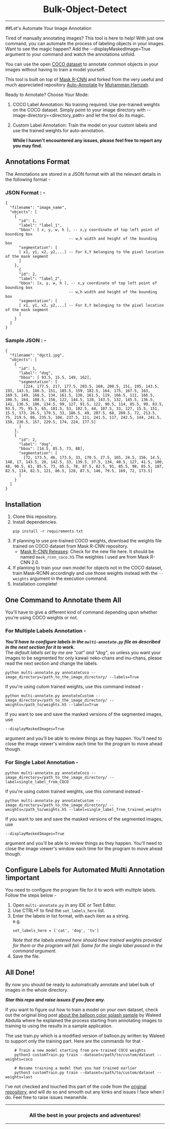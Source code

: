 # <center>Bulk-Object-Detect</center>

---

##Let's Automate Your Image Annotation

Tired of manually annotating images? This tool is here to help! With just one command, you can automate the process of labeling objects in your images. Want to see the magic happen? Add the --displayMaskedImage=True argument to your command and watch the annotations unfold.

You can use the open [COCO dataset](https://cocodataset.org/) to annotate common objects in your images without having to train a model yourself.

This tool is built on top of [Mask R-CNN](https://github.com/matterport/Mask_RCNN) and forked from the very useful and much appreciated repository [Auto-Annotate](https://github.com/mdhmz1/Auto-Annotate) by [Muhamman Hamzah](https://github.com/mdhmz1).

Ready to Annotate? Choose Your Mode:

1. COCO Label Annotation: No training required. Use pre-trained weights on the COCO dataset. Simply point to your image directory with --image-directory=<directory_path> and let the tool do its magic.
2. Custom Label Annotation: Train the model on your custom labels and use the trained weights for auto-annotation.

   **While I haven't encountered any issues, please feel free to report any you may find.**

## Annotations Format

The Annotations are stored in a JSON format with all the relevant details in the following format -

### JSON Format : -

```
{
  "filename": "image_name",
  "objects": [
    {
      "id": 1,
      "label": "label_1",
      "bbox": [ x, y, w, h ], -- x,y coordinate of top left point of bounding box
                            -- w,h width and height of the bounding box
      "segmentation": [
      [ x1, y1, x2, y2,...] -- For X,Y belonging to the pixel location of the mask segment
      ]
    },
      {
      "id": 2,
      "label": "label_2",
      "bbox": [x, y, w, h ], -- x,y coordinate of top left point of bounding box
                            -- w,h width and height of the bounding box
      "segmentation": [
      [ x1, y1, x2, y2,...] -- For X,Y belonging to the pixel location of the mask segment
      ]
    }
  ]
}
```

### Sample JSON : -

```
{
  "filename": "dgct1.jpg",
  "objects": [
    {
      "id": 1,
      "label": "dog",
      "bbox": [ 93.5, 15.5, 149, 162],
      "segmentation": [
        [224, 177.5, 217, 177.5, 203.5, 168, 200.5, 151, 195, 143.5, 193, 143.5, 186.5, 151, 185.5, 159, 182.5, 164, 175, 167.5, 163, 169.5, 149, 168.5, 134, 161.5, 130, 161.5, 119, 166.5, 111, 166.5, 108.5, 164, 108.5, 158, 122, 144.5, 128, 143.5, 132, 145.5, 136.5, 141, 136.5, 106, 134.5, 99, 127, 91.5, 122, 90.5, 114, 85.5, 99, 83.5, 93.5, 75, 95.5, 65, 101.5, 53, 102.5, 44, 107.5, 33, 127, 15.5, 151, 15.5, 173, 26.5, 179.5, 33, 186.5, 49, 207.5, 68, 209.5, 72, 213.5, 75, 219.5, 86, 235.5, 104, 237.5, 111, 241.5, 117, 242.5, 144, 241.5, 150, 236.5, 157, 229.5, 174, 224, 177.5]
      ]
    },
    {
      "id": 2,
      "label": "dog",
      "bbox": [14.5, 85.5, 73, 88],
      "segmentation": [
        [72, 173.5, 46, 173.5, 33, 170.5, 27.5, 165, 24.5, 156, 14.5, 148, 17, 143.5, 28, 142.5, 33, 139.5, 37.5, 134, 40.5, 127, 41.5, 100, 48, 90.5, 61, 85.5, 73, 85.5, 78, 87.5, 82.5, 91, 85.5, 98, 85.5, 107, 82.5, 114, 82.5, 121, 86.5, 128, 87.5, 146, 79.5, 169, 72, 173.5]
      ]
    }
  ]
}
```

## Installation

1. Clone this repository.
2. Install dependencies.
   ```
   pip install -r requirements.txt
   ```
3. If planning to use pre-trained COCO weights, download the weights file trained on COCO dataset from Mask R-CNN repository.
   - [Mask R-CNN Releases](https://github.com/matterport/Mask_RCNN/releases): Check for the new file here. It should be named `mask_rcnn_coco.h5`.The weightes I used are from Mask R-CNN 2.0.
4. If planning to train your own model for objects not in the COCO dataset, train Mask-RCNN accordingly and use those weights instead with the `--weights` argument in the execution command.
5. Installation complete!

## One Command to Annotate them All

You'll have to give a different kind of command depending upon whether you're using COCO weights or not.

### For Multiple Labels Annotation -

**_You'll have to configure labels in the `multi-annotate.py` file as described in the next section for it to work._** <br>
The _default labels set by me are "cat" and "dog"_, so unless you want your images to be segmented for only kawaii neko-chans and inu-chans, please read the next section and change the labels.

```
python multi-annotate.py annotateCoco --image_directory=/path_to_the_image_directory/ --labels=True
```

If you're using cutom trained weights, use this command instead -

```
python multi-annotate.py annotateCustom --image_directory=/path_to_the_image_directory/ --weights=/path_to/weights.h5 --labels=True
```

If you want to see and save the masked versions of the segmented images, use

```
--displayMaskedImages=True
```

argument and you'll be able to review things as they happen. You'll need to close the image viewer's window each time for the program to move ahead though.

### For Single Label Annotation -

```
python multi-annotate.py annotateCoco --image_directory=/path_to_the_image_directory/ --label=single_label_from_COCO
```

If you're using cutom trained weights, use this command instead -

```
python multi-annotate.py annotateCustom --image_directory=/path_to_the_image_directory/ --weights=/path_to/weights.h5 --label=single_label_from_trained_weights
```

If you want to see and save the masked versions of the segmented images, use

```
--displayMaskedImages=True
```

argument and you'll be able to review things as they happen. You'll need to close the image viewer's window each time for the program to move ahead though.

## Configure Labels for Automated Multi Annotation !important

You need to configure the program file for it to work with multiple labels. Follow the steps below -

1. Open `multi-annotate.py` in any IDE or Text Editor.
2. Use CTRL+F to find the `set_labels_here` list.
3. Enter the labels in list format, with each item as a string. <br>
   e.g.
   ```
   set_labels_here = ['cat', 'dog', 'tv']
   ```
   _Note that the labels entered here should have trained weights provided for them or the program will fail. Same for the single label passed in the command argument._
4. Save the file.

## All Done!

By now you should be ready to automatically annotate and label bulk of images in the whole directory. <br>

**_Star this repo and raise issues if you face any._**

If you want to figure out how to train a model on your own dataset, check out the original blog post [about the balloon color splash sample](https://engineering.matterport.com/splash-of-color-instance-segmentation-with-mask-r-cnn-and-tensorflow-7c761e238b46) by Waleed Abdulla where he explained the process starting from annotating images to training to using the results in a sample application.

The use train.py which is a modified version of balloon.py written by Waleed to support only the training part. Here are the commands for that -

```
    # Train a new model starting from pre-trained COCO weights
    python3 customTrain.py train --dataset=/path/to/custom/dataset --weights=coco

    # Resume training a model that you had trained earlier
    python3 customTrain.py train --dataset=/path/to/custom/dataset --weights=last
```

I've not checked and touched this part of the code from the [original repository](https://github.com/mdhmz1/Auto-Annotate), and will do so and smooth out any kinks and issues I face when I do. Feel free to raise issues meanwhile.

---

### <center> All the best in your projects and adventures! </center>

---
